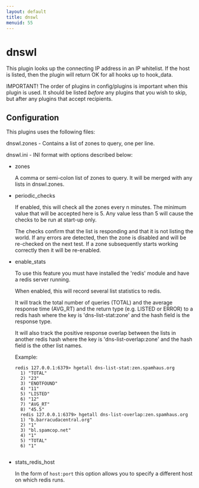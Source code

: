 ```yaml
---
layout: default
title: dnswl
menuid: 55
---
```

dnswl
=====

This plugin looks up the connecting IP address in an IP whitelist.
If the host is listed, then the plugin will return OK for all hooks
up to hook\_data.

IMPORTANT!  The order of plugins in config/plugins is important when
this plugin is used.  It should be listed *before* any plugins that
you wish to skip, but after any plugins that accept recipients.

Configuration
-------------

This plugins uses the following files:

dnswl.zones - Contains a list of zones to query, one per line.

dnswl.ini - INI format with options described below:

* zones       

    A comma or semi-colon list of zones to query.  It will be merged with
    any lists in dnswl.zones.

* periodic\_checks  

    If enabled, this will check all the zones every n minutes.
    The minimum value that will be accepted here is 5.  Any value less
    than 5 will cause the checks to be run at start-up only.
      
    The checks confirm that the list is responding and that it is not
    listing the world.  If any errors are detected, then the zone is 
    disabled and will be re-checked on the next test.  If a zone 
    subsequently starts working correctly then it will be re-enabled.

* enable\_stats

    To use this feature you must have installed the 'redis' module and
    have a redis server running.
      
    When enabled, this will record several list statistics to redis.
      
    It will track the total number of queries (TOTAL) and the average
    response time (AVG\_RT) and the return type (e.g. LISTED or ERROR) 
    to a redis hash where the key is 'dns-list-stat:zone' and the hash 
    field is the response type.
      
    It will also track the positive response overlap between the lists
    in another redis hash where the key is 'dns-list-overlap:zone' and
    the hash field is the other list names.

    Example:
    <pre><code>redis 127.0.0.1:6379> hgetall dns-list-stat:zen.spamhaus.org
    1) "TOTAL"
    2) "23"
    3) "ENOTFOUND"
    4) "11"
    5) "LISTED"
    6) "12"
    7) "AVG_RT"
    8) "45.5"
    redis 127.0.0.1:6379> hgetall dns-list-overlap:zen.spamhaus.org
    1) "b.barracudacentral.org"
    2) "1"
    3) "bl.spamcop.net"
    4) "1"
    5) "TOTAL"
    6) "1"
    </code></pre>

* stats\_redis\_host

    In the form of `host:port` this option allows you to specify a different
    host on which redis runs.

